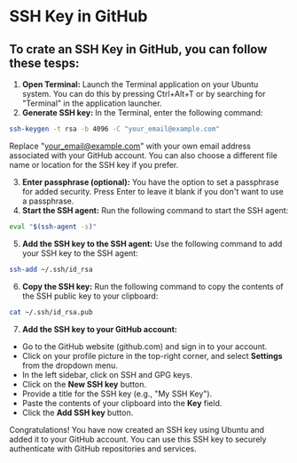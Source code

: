 # SSH Key in GitHub
## To crate an SSH Key in GitHub, you can follow these tesps:
1. **Open Terminal:** Launch the Terminal application on your Ubuntu system. You can do this by pressing Ctrl+Alt+T or by searching for "Terminal" in the application launcher.
2. **Generate SSH key:** In the Terminal, enter the following command:

```bash
ssh-keygen -t rsa -b 4096 -C "your_email@example.com"
```
Replace "your_email@example.com" with your own email address associated with your GitHub account. You can also choose a different file name or location for the SSH key if you prefer.

3. **Enter passphrase (optional):** You have the option to set a passphrase for added security. Press Enter to leave it blank if you don't want to use a passphrase.
4. **Start the SSH agent:** Run the following command to start the SSH agent:
```bash
eval "$(ssh-agent -s)"
```
5. **Add the SSH key to the SSH agent:** Use the following command to add your SSH key to the SSH agent:
```bash
ssh-add ~/.ssh/id_rsa
```
6. **Copy the SSH key:**  Run the following command to copy the contents of the SSH public key to your clipboard:
```bash
cat ~/.ssh/id_rsa.pub
```
7. **Add the SSH key to your GitHub account:** 

- Go to the GitHub website (github.com) and sign in to your account.
- Click on your profile picture in the top-right corner, and select **Settings** from the dropdown menu.
- In the left sidebar, click on SSH and GPG keys.
- Click on the **New SSH key** button.
- Provide a title for the SSH key (e.g., "My SSH Key").
- Paste the contents of your clipboard into the **Key** field.
- Click the **Add SSH key** button.

Congratulations! You have now created an SSH key using Ubuntu and added it to your GitHub account. You can use this SSH key to securely authenticate with GitHub repositories and services.

